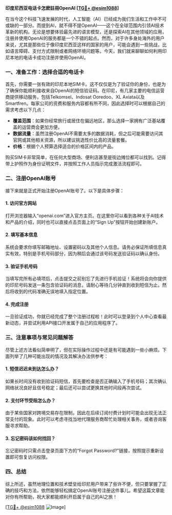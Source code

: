 **印度尼西亚电话卡怎麽註冊OpenAI [[TG💪+ @esim1088](https://t.me/s/esim1088)]**

在当今这个科技飞速发展的时代，人工智能（AI）已经成为我们生活和工作中不可或缺的一部分。而提到AI，就不得不提OpenAI——这个在全球范围内引领AI技术革新的机构。无论是想要体验最先进的语言模型，还是探索AI在其他领域的应用，注册并使用OpenAI的服务都是一个不错的起点。然而，对于许多身处海外的用户来说，尤其是那些位于像印度尼西亚这样的国家的用户，可能会遇到一些挑战，比如语言障碍、支付方式限制或者网络环境问题等。今天，我们就来聊聊如何利用印尼本地的电话卡成功注册并使用OpenAI。

### 一、准备工作：选择合适的电话卡

首先，你需要一张有效的印尼本地SIM卡。这不仅仅是为了验证你的身份，也是为了确保你能顺利接收来自OpenAI的短信验证码。在印尼，有几家主要的电信运营商提供移动服务，包括Telkomsel、Indosat Ooredoo、XL Axiata以及Smartfren。每家公司的资费和服务内容都有所不同，因此选择时可以根据自己的需求考虑以下几点：

- **覆盖范围**：如果你经常旅行或居住在偏远地区，那么选择一家拥有广泛基站覆盖的运营商会更加方便。
- **数据流量**：虽然注册OpenAI不需要太多的数据消耗，但之后可能需要访问其官网或其他相关资源，所以建议挑选性价比高的流量套餐。
- **价格**：根据个人预算选择适合的价格区间内的产品。

购买SIM卡非常简单，在任何大型商场、便利店甚至是街边摊位都可以找到。记得带上护照作为身份证明文件，并按照工作人员指示完成激活流程即可。

### 二、注册OpenAI账号

接下来就是正式开始注册OpenAI账号了。以下是具体步骤：

#### 1. 访问官方网站
打开浏览器输入“openai.com”进入官方主页。在这里你可以看到各种关于AI技术和产品的介绍，同时也可以直接点击页面上的“Sign Up”按钮开始创建新账户。

#### 2. 填写基本信息
系统会要求你填写邮箱地址、设置密码以及其他个人信息。请务必保证所填信息真实有效，特别是手机号码部分，因为稍后会通过该号码发送验证码以确认身份。

#### 3. 验证手机号码
当填写完所有必填项后，点击提交之前别忘了先进行手机验证！系统将会向你提供的印尼号码发送一条包含验证码的消息，请耐心等待几分钟直到收到短信为止。然后将收到的代码准确无误地填入指定位置。

#### 4. 完成注册
一旦验证成功，你就已经完成了整个注册过程啦！此时可以登录到个人中心查看最新动态，并尝试利用API接口开发属于自己的应用程序了。

### 三、注意事项与常见问题解答

尽管上述方法看似简单明了，但在实际操作过程中还是有可能遇到一些小麻烦。下面列举了几种可能出现的情况及其解决办法供参考：

#### 1. 短信迟迟未到达怎么办？
如果长时间没有收到验证码短信，首先要检查是否正确输入了手机号码；其次确认网络状况良好且信号稳定；最后还可以尝试更换其他时间段再次尝试。

#### 2. 支付环节受阻怎么办？
由于某些国家对跨境交易存在限制，因此在后续订阅付费计划时可能会出现无法正常支付的现象。此时可以考虑寻找当地代理服务商帮忙处理相关事务，或者咨询客服寻求帮助。

#### 3. 忘记密码该如何找回？
忘记密码时只需点击登录页面下方的“Forgot Password?”链接，按照提示重新设置即可恢复访问权限。

### 四、总结

综上所述，虽然地理位置和技术壁垒给印尼用户带来了些许不便，但只要掌握了正确的技巧和方法，依然能够轻松搞定OpenAI账号注册这件事儿。希望这篇文章能对你有所帮助，祝大家都能顺利开启属于自己的AI之旅！

[[TG💪+ @esim1088](https://t.me/s/esim1088) ![Image](https://i.postimg.cc/4NQfJmqS/Snipaste-2025-05-13-00-14-12.png)]